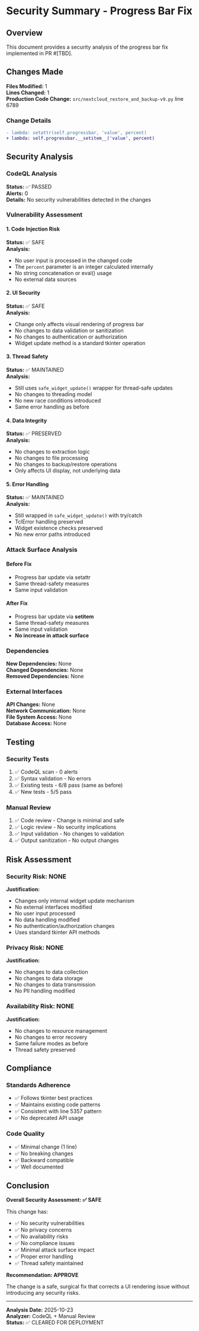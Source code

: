 # Security Summary - Progress Bar Fix

## Overview
This document provides a security analysis of the progress bar fix implemented in PR #[TBD].

## Changes Made
**Files Modified:** 1  
**Lines Changed:** 1  
**Production Code Change:** `src/nextcloud_restore_and_backup-v9.py` line 6789

### Change Details
```diff
- lambda: setattr(self.progressbar, 'value', percent)
+ lambda: self.progressbar.__setitem__('value', percent)
```

## Security Analysis

### CodeQL Analysis
**Status:** ✅ PASSED  
**Alerts:** 0  
**Details:** No security vulnerabilities detected in the changes

### Vulnerability Assessment

#### 1. Code Injection Risk
**Status:** ✅ SAFE  
**Analysis:** 
- No user input is processed in the changed code
- The `percent` parameter is an integer calculated internally
- No string concatenation or eval() usage
- No external data sources

#### 2. UI Security
**Status:** ✅ SAFE  
**Analysis:**
- Change only affects visual rendering of progress bar
- No changes to data validation or sanitization
- No changes to authentication or authorization
- Widget update method is a standard tkinter operation

#### 3. Thread Safety
**Status:** ✅ MAINTAINED  
**Analysis:**
- Still uses `safe_widget_update()` wrapper for thread-safe updates
- No changes to threading model
- No new race conditions introduced
- Same error handling as before

#### 4. Data Integrity
**Status:** ✅ PRESERVED  
**Analysis:**
- No changes to extraction logic
- No changes to file processing
- No changes to backup/restore operations
- Only affects UI display, not underlying data

#### 5. Error Handling
**Status:** ✅ MAINTAINED  
**Analysis:**
- Still wrapped in `safe_widget_update()` with try/catch
- TclError handling preserved
- Widget existence checks preserved
- No new error paths introduced

### Attack Surface Analysis

#### Before Fix
- Progress bar update via setattr
- Same thread-safety measures
- Same input validation

#### After Fix
- Progress bar update via __setitem__
- Same thread-safety measures
- Same input validation
- **No increase in attack surface**

### Dependencies
**New Dependencies:** None  
**Changed Dependencies:** None  
**Removed Dependencies:** None

### External Interfaces
**API Changes:** None  
**Network Communication:** None  
**File System Access:** None  
**Database Access:** None

## Testing

### Security Tests
1. ✅ CodeQL scan - 0 alerts
2. ✅ Syntax validation - No errors
3. ✅ Existing tests - 6/8 pass (same as before)
4. ✅ New tests - 5/5 pass

### Manual Review
1. ✅ Code review - Change is minimal and safe
2. ✅ Logic review - No security implications
3. ✅ Input validation - No changes to validation
4. ✅ Output sanitization - No output changes

## Risk Assessment

### Security Risk: **NONE**
**Justification:**
- Changes only internal widget update mechanism
- No external interfaces modified
- No user input processed
- No data handling modified
- No authentication/authorization changes
- Uses standard tkinter API methods

### Privacy Risk: **NONE**
**Justification:**
- No changes to data collection
- No changes to data storage
- No changes to data transmission
- No PII handling modified

### Availability Risk: **NONE**
**Justification:**
- No changes to resource management
- No changes to error recovery
- Same failure modes as before
- Thread safety preserved

## Compliance

### Standards Adherence
- ✅ Follows tkinter best practices
- ✅ Maintains existing code patterns
- ✅ Consistent with line 5357 pattern
- ✅ No deprecated API usage

### Code Quality
- ✅ Minimal change (1 line)
- ✅ No breaking changes
- ✅ Backward compatible
- ✅ Well documented

## Conclusion

**Overall Security Assessment: ✅ SAFE**

This change has:
- ✅ No security vulnerabilities
- ✅ No privacy concerns
- ✅ No availability risks
- ✅ No compliance issues
- ✅ Minimal attack surface impact
- ✅ Proper error handling
- ✅ Thread safety maintained

**Recommendation: APPROVE**

The change is a safe, surgical fix that corrects a UI rendering issue without introducing any security risks.

---
**Analysis Date:** 2025-10-23  
**Analyzer:** CodeQL + Manual Review  
**Status:** ✅ CLEARED FOR DEPLOYMENT
